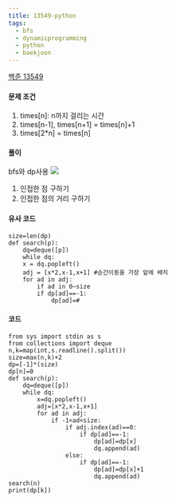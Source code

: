 ```yaml
---
title: 13549-python
tags:
  - bfs
  - dynamicprogramming
  - python
  - baekjoon
---
```

[백준 13549](https://www.acmicpc.net/problem/13549)

#### 문제 조건
1. times[n]: n까지 걸리는 시간
2. times[n-1], times[n+1] = times[n]+1
3. times[2*n] = times[n]

#### 풀이
bfs와 dp사용
![](13539.png)

1. 인접한 점 구하기
2. 인접한 점의 거리 구하기


#### 유사 코드

```
size=len(dp)
def search(p):
	dq=deque([p])
	while dq:
	x = dq.popleft()
	adj = [x*2,x-1,x+1] #순간이동을 가장 앞에 배치
	for ad in adj:
		if ad in 0~size
		if dp[ad]==-1:
			dp[ad]=#
```



#### 코드
```
from sys import stdin as s
from collections import deque
n,k=map(int,s.readline().split())
size=max(n,k)+2
dp=[-1]*(size)
dp[n]=0
def search(p):
    dq=deque([p])
    while dq:
        x=dq.popleft()
        adj=[x*2,x-1,x+1]
        for ad in adj:
            if -1<ad<size:
                if adj.index(ad)==0:
                    if dp[ad]==-1:
                        dp[ad]=dp[x]
                        dq.append(ad)
                else:
                    if dp[ad]==-1:
                        dp[ad]=dp[x]+1
                        dq.append(ad)
search(n)
print(dp[k])
```